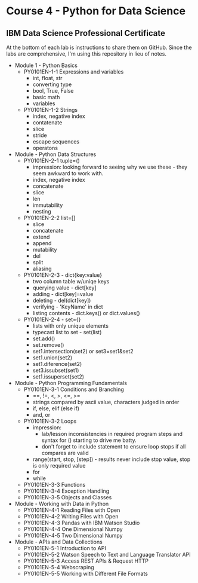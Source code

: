 # Course 4 - Python for Data Science
## IBM Data Science Professional Certificate 

At the bottom of each lab is instructions to share them on GitHub. Since the labs are comprehensive, I'm using this repository in lieu of notes.

* Module 1 - Python Basics 
  - PY0101EN-1-1 Expressions and variables
    * int, float, str
    * converting type
    * bool, True, False
    * basic math
    * variables
  - PY0101EN-1-2 Strings 
    * index, negative index
    * contatenate
    * slice
    * stride
    * escape sequences
    * operatons
* Module - Python Data Structures
  - PY0101EN-2-1 tuple=()
    * impression: looking forward to seeing why we use these - they seem awkward to work with.
    * index, negative index
    * concatenate
    * slice
    * len
    * immutability
    * nesting
  - PY0101EN-2-2 list=[]
    * slice
    * concatenate
    * extend
    * append
    * mutability
    * del
    * split
    * aliasing
  - PY0101EN-2-3 - dict{key:value}
    * two column table w/uniqe keys
    * querying value - dict[key]
    * adding - dict[key]=value
    * deleting - del(dict[key])
    * verifying - 'KeyName' in dict
    * listing contents - dict.keys() or dict.values()
  - PY0101EN-2-4 - set={}
    * lists with only unique elements
    * typecast list to set - set(list)
    * set.add()
    * set.remove()
    * set1.intersection(set2) or set3=set1&set2
    * set1.union(set2)
    * set1.diference(set2)
    * set3.issubset(set1)
    * set1.issuperset(set2)
* Module - Python Programming Fundamentals
  - PY0101EN-3-1 Conditions and Branching
    * ==, !=, <, >, <=, >=
    * strings compared by ascii value, characters judged in order
    * if, else, elif (else if)
    * and, or
  - PY0101EN-3-2 Loops
    * impression: 
      - lab/lesson inconsistencies in required program steps and syntax for () starting to drive me batty.
      - don't forget to include statement to ensure loop stops if all compares are valid
    * range(start, stop, [step]) - results never include stop value, stop is only required value
    * for
    * while
  - PY0101EN-3-3 Functions
  - PY0101EN-3-4 Exception Handling
  - PY0101EN-3-5 Objects and Classes
* Module - Working with Data in Python
  - PY0101EN-4-1 Reading Files with Open
  - PY0101EN-4-2 Writing Files with Open
  - PY0101EN-4-3 Pandas with IBM Watson Studio
  - PY0101EN-4-4 One Dimensional Numpy
  - PY0101EN-4-5 Two Dimensional Numpy
* Module - APIs and Data Collections
  - PY0101EN-5-1 Introduction to API
  - PY0101EN-5-2 Watson Speech to Text and Language Translator API
  - PY0101EN-5-3 Access REST APIs & Request HTTP
  - PY0101EN-5-4 Webscraping
  - PY0101EN-5-5 Working with Different File Formats

